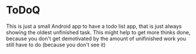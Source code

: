 # ToDoQ
This is just a small Android app to have a todo list app, that is just always showing the oldest unfinished task. This might help to get more thinks done, because you don't get demotivated by the amount of unifinished work you still have to do (because you don't see it)
